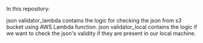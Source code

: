 In this repository:

json validator_lambda contains the logic for checking the json from s3 bucket using AWS Lambda function.
json validator_local contains the logic if we want to check the json's validity if they are present in our local machine.

